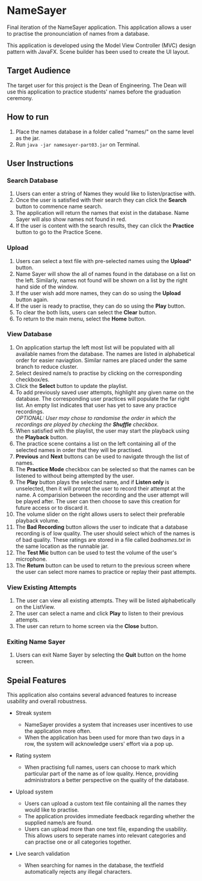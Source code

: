 # NameSayer
Final iteration of the NameSayer application. This application allows a user to practise the pronounciation of names from a database. 

This application is developed using the Model View Controller (MVC) design pattern with JavaFX. Scene builder has been used to create the UI layout.

## Target Audience
The target user for this project is the Dean of Engineering. The Dean will use this application to practice students' names before
the graduation ceremony. 

## How to run
1. Place the names database in a folder called "names/" on the same level as the jar.
2. Run `java -jar namesayer-part03.jar` on Terminal.

## User Instructions

### Search Database
1. Users can enter a string of Names they would like to listen/practise with.
2. Once the user is satisfied with their search they can click the **Search** button to commence name search.
3. The application will return the names that exist in the database. Name Sayer will also show names not found in red.
4. If the user is content with the search results, they can click the **Practice** button to go to the Practice Scene.

### Upload
1. Users can select a text file with pre-selected names using the **Upload*** button.
2. Name Sayer will show the all of names found in the database on a list on the left. Similarly, names not found will be shown on a list by the right hand side of the window.
3. If the user wish add more names, they can do so using the **Upload** button again.
4. If the user is ready to practise, they can do so using the **Play** button.
5. To clear the both lists, users can select the **Clear** button.
6. To return to the main menu, select the **Home** button.

### View Database
1. On application startup the left most list will be populated with all available names from the database. The names are listed in alphabetical order for easier naviagtion. Similar names are placed under the same branch to reduce cluster.
2. Select desired name/s to practise by clicking on the corresponding checkbox/es. 
3. Click the **Select** button to update the playlist.
4. To add previously saved user attempts, highlight any given name on the database. The corresponding user practices will populate the far right list. An empty list indicates that user has yet to save any practice recordings.  
*OPTIONAL: User may chose to randomise the order in which the recordings are played by checking the **Shuffle** checkbox.*  
5. When satisfied with the playlist, the user may start the playback using the **Playback** button.
6. The practice scene contains a list on the left containing all of the selected names in order that they
will be practised.
7. **Previous** and **Next** buttons can be used to navigate through the list of names.
8. The **Practice Mode** checkbox can be selected so that the names can be listened to without being 
attempted by the user.
9. The **Play** button plays the selected name, and if **Listen only** is unselected, then it will prompt the 
user to record their attempt at the name. A comparision between the recording and the user attempt will
be played after. The user can then choose to save this creation for future access or to discard it.
10. The volume slider on the right allows users to select their preferable playback volume.
11. The **Bad Recording** button allows the user to indicate that a database recording is of low quality.
The user should select which of the names is of bad quality.
These ratings are stored in a file called *badnames.txt* in the same location as the runnable jar.
12. The **Test Mic** button can be used to test the volume of the user's microphone.
13. The **Return** button can be used to return to the previous screen where the user can select more names to 
practice or replay their past attempts.

### View Existing Attempts
1. The user can view all existing attempts. They will be listed alphabetically on the ListView.
2. The user can select a name and click **Play** to listen to their previous attempts.
3. The user can return to home screen via the **Close** button.
 
### Exiting Name Sayer
1. Users can exit Name Sayer by selecting the **Quit** button on the home screen.

## Speial Features
This application also contains several advanced features to increase usability and overall robustness.

- Streak system
  - NameSayer provides a system that increases user incentives to use the application more often.
  - When the application has been used for more than two days in a row, the system will acknowledge users' effort via a pop up.

- Rating system
  - When practising full names, users can choose to mark which particular part of the name as of low quality. Hence, providing administrators a better perspective on the quality of the database.
  
- Upload system
  - Users can upload a custom text file containing all the names they would like to practise.
  - The application provides immediate feedback regarding whether the supplied name/s are found.
  - Users can upload more than one text file, expanding the usability. This allows users to seperate names into relevant categories and can practise one or all categories together.
 
- Live search validation
  - When searching for names in the database, the textfield automatically rejects any illegal characters.
  
